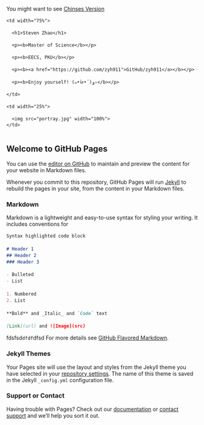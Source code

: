 ﻿You might want to see [Chinses Version](index_cn.md)

<table border="0">

  <tr>

    <td width="75%">

      <h1>Steven Zhao</h1>

      <p><b>Master of Science</b></p>

      <p><b>EECS, PKU</b></p>

      <p><b><a href="https://github.com/zyh911">GitHub/zyh911</a></b></p>

      <p><b>Enjoy yourself! (๑•̀ㅂ•́)و✧</b></p>

    </td>

    <td width="25%">

      <img src="portray.jpg" width="100%">
    </td>

  </tr>

</table>

## Welcome to GitHub Pages

You can use the [editor on GitHub](https://github.com/zyh911/zyh911.github.io/edit/master/index.md) to maintain and preview the content for your website in Markdown files.

Whenever you commit to this repository, GitHub Pages will run [Jekyll](https://jekyllrb.com/) to rebuild the pages in your site, from the content in your Markdown files.

### Markdown

Markdown is a lightweight and easy-to-use syntax for styling your writing. It includes conventions for

```markdown
Syntax highlighted code block

# Header 1
## Header 2
### Header 3

- Bulleted
- List

1. Numbered
2. List

**Bold** and _Italic_ and `Code` text

[Link](url) and ![Image](src)
```
fdsfsd`dfdf`dfsd
For more details see [GitHub Flavored Markdown](https://guides.github.com/features/mastering-markdown/).

### Jekyll Themes

Your Pages site will use the layout and styles from the Jekyll theme you have selected in your [repository settings](https://github.com/zyh911/zyh911.github.io/settings). The name of this theme is saved in the Jekyll `_config.yml` configuration file.

### Support or Contact

Having trouble with Pages? Check out our [documentation](https://help.github.com/categories/github-pages-basics/) or [contact support](https://github.com/contact) and we’ll help you sort it out.
